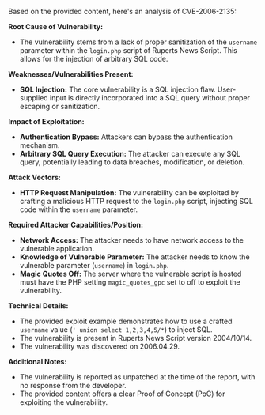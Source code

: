 Based on the provided content, here's an analysis of CVE-2006-2135:

**Root Cause of Vulnerability:**

*   The vulnerability stems from a lack of proper sanitization of the `username` parameter within the `login.php` script of Ruperts News Script. This allows for the injection of arbitrary SQL code.

**Weaknesses/Vulnerabilities Present:**

*   **SQL Injection:** The core vulnerability is a SQL injection flaw. User-supplied input is directly incorporated into a SQL query without proper escaping or sanitization.

**Impact of Exploitation:**

*   **Authentication Bypass:** Attackers can bypass the authentication mechanism.
*   **Arbitrary SQL Query Execution:** The attacker can execute any SQL query, potentially leading to data breaches, modification, or deletion.

**Attack Vectors:**

*   **HTTP Request Manipulation:** The vulnerability can be exploited by crafting a malicious HTTP request to the `login.php` script, injecting SQL code within the `username` parameter.

**Required Attacker Capabilities/Position:**

*   **Network Access:** The attacker needs to have network access to the vulnerable application.
*   **Knowledge of Vulnerable Parameter:** The attacker needs to know the vulnerable parameter (`username`) in `login.php`.
*   **Magic Quotes Off:**  The server where the vulnerable script is hosted must have the PHP setting `magic_quotes_gpc` set to off to exploit the vulnerability.

**Technical Details:**

*   The provided exploit example demonstrates how to use a crafted `username` value (`' union select 1,2,3,4,5/*`) to inject SQL.
*   The vulnerability is present in Ruperts News Script version 2004/10/14.
*   The vulnerability was discovered on 2006.04.29.

**Additional Notes:**

*   The vulnerability is reported as unpatched at the time of the report, with no response from the developer.
*   The provided content offers a clear Proof of Concept (PoC) for exploiting the vulnerability.